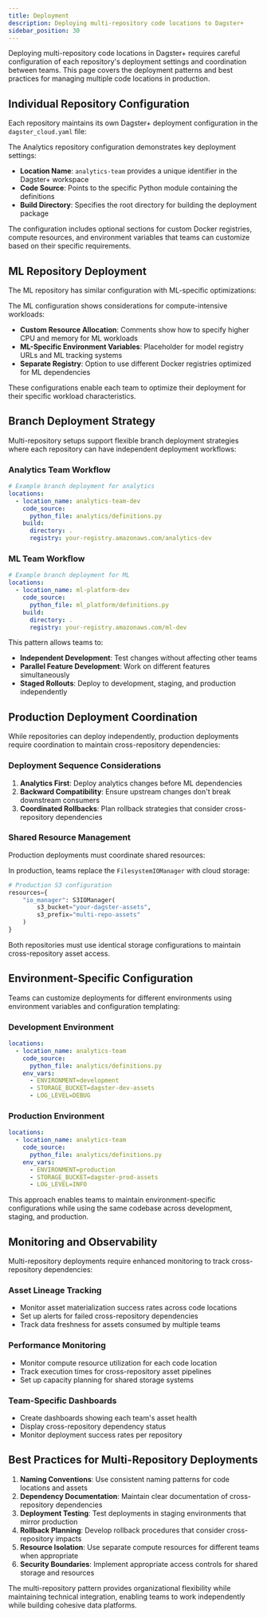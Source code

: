 ```yaml
---
title: Deployment
description: Deploying multi-repository code locations to Dagster+
sidebar_position: 30
---
```


Deploying multi-repository code locations in Dagster+ requires careful configuration of each repository's deployment settings and coordination between teams. This page covers the deployment patterns and best practices for managing multiple code locations in production.

## Individual Repository Configuration

Each repository maintains its own Dagster+ deployment configuration in the `dagster_cloud.yaml` file:

<CodeExample
  path="docs_projects/project_multi_repo/repo-analytics/dagster_cloud.yaml"
  language="yaml"
  startAfter="start_analytics_cloud_config"
  endBefore="end_analytics_cloud_config"
  title="repo-analytics/dagster_cloud.yaml"
/>

The Analytics repository configuration demonstrates key deployment settings:

- **Location Name**: `analytics-team` provides a unique identifier in the Dagster+ workspace
- **Code Source**: Points to the specific Python module containing the definitions
- **Build Directory**: Specifies the root directory for building the deployment package

The configuration includes optional sections for custom Docker registries, compute resources, and environment variables that teams can customize based on their specific requirements.

## ML Repository Deployment

The ML repository has similar configuration with ML-specific optimizations:

<CodeExample
  path="docs_projects/project_multi_repo/repo-ml/dagster_cloud.yaml"
  language="yaml"
  startAfter="start_ml_cloud_config"
  endBefore="end_ml_cloud_config"
  title="repo-ml/dagster_cloud.yaml"
/>

The ML configuration shows considerations for compute-intensive workloads:

- **Custom Resource Allocation**: Comments show how to specify higher CPU and memory for ML workloads
- **ML-Specific Environment Variables**: Placeholder for model registry URLs and ML tracking systems
- **Separate Registry**: Option to use different Docker registries optimized for ML dependencies

These configurations enable each team to optimize their deployment for their specific workload characteristics.

## Branch Deployment Strategy

Multi-repository setups support flexible branch deployment strategies where each repository can have independent deployment workflows:

### Analytics Team Workflow

```yaml
# Example branch deployment for analytics
locations:
  - location_name: analytics-team-dev
    code_source:
      python_file: analytics/definitions.py
    build:
      directory: .
      registry: your-registry.amazonaws.com/analytics-dev
```

### ML Team Workflow

```yaml
# Example branch deployment for ML
locations:
  - location_name: ml-platform-dev
    code_source:
      python_file: ml_platform/definitions.py
    build:
      directory: .
      registry: your-registry.amazonaws.com/ml-dev
```

This pattern allows teams to:

- **Independent Development**: Test changes without affecting other teams
- **Parallel Feature Development**: Work on different features simultaneously
- **Staged Rollouts**: Deploy to development, staging, and production independently

## Production Deployment Coordination

While repositories can deploy independently, production deployments require coordination to maintain cross-repository dependencies:

### Deployment Sequence Considerations

1. **Analytics First**: Deploy analytics changes before ML dependencies
2. **Backward Compatibility**: Ensure upstream changes don't break downstream consumers
3. **Coordinated Rollbacks**: Plan rollback strategies that consider cross-repository dependencies

### Shared Resource Management

Production deployments must coordinate shared resources:

<CodeExample
  path="docs_projects/project_multi_repo/repo-analytics/src/analytics/definitions.py"
  language="python"
  startAfter="start_shared_io_manager"
  endBefore="end_shared_io_manager"
  title="Production Resource Configuration"
/>

In production, teams replace the `FilesystemIOManager` with cloud storage:

```python
# Production S3 configuration
resources={
    "io_manager": S3IOManager(
        s3_bucket="your-dagster-assets",
        s3_prefix="multi-repo-assets"
    )
}
```

Both repositories must use identical storage configurations to maintain cross-repository asset access.

## Environment-Specific Configuration

Teams can customize deployments for different environments using environment variables and configuration templating:

### Development Environment

```yaml
locations:
  - location_name: analytics-team
    code_source:
      python_file: analytics/definitions.py
    env_vars:
      - ENVIRONMENT=development
      - STORAGE_BUCKET=dagster-dev-assets
      - LOG_LEVEL=DEBUG
```

### Production Environment

```yaml
locations:
  - location_name: analytics-team
    code_source:
      python_file: analytics/definitions.py
    env_vars:
      - ENVIRONMENT=production
      - STORAGE_BUCKET=dagster-prod-assets
      - LOG_LEVEL=INFO
```

This approach enables teams to maintain environment-specific configurations while using the same codebase across development, staging, and production.

## Monitoring and Observability

Multi-repository deployments require enhanced monitoring to track cross-repository dependencies:

### Asset Lineage Tracking

- Monitor asset materialization success rates across code locations
- Set up alerts for failed cross-repository dependencies
- Track data freshness for assets consumed by multiple teams

### Performance Monitoring

- Monitor compute resource utilization for each code location
- Track execution times for cross-repository asset pipelines
- Set up capacity planning for shared storage systems

### Team-Specific Dashboards

- Create dashboards showing each team's asset health
- Display cross-repository dependency status
- Monitor deployment success rates per repository

## Best Practices for Multi-Repository Deployments

1. **Naming Conventions**: Use consistent naming patterns for code locations and assets
2. **Dependency Documentation**: Maintain clear documentation of cross-repository dependencies
3. **Deployment Testing**: Test deployments in staging environments that mirror production
4. **Rollback Planning**: Develop rollback procedures that consider cross-repository impacts
5. **Resource Isolation**: Use separate compute resources for different teams when appropriate
6. **Security Boundaries**: Implement appropriate access controls for shared storage and resources

The multi-repository pattern provides organizational flexibility while maintaining technical integration, enabling teams to work independently while building cohesive data platforms.
